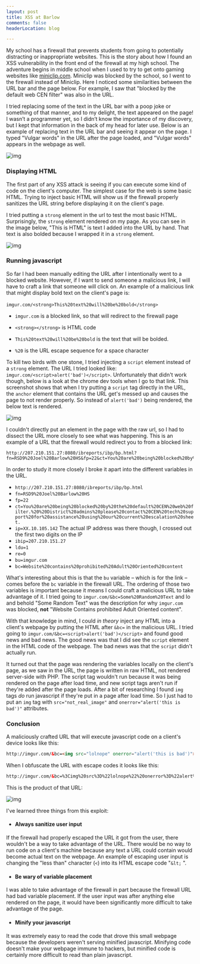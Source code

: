 ```yaml
---
layout: post
title: XSS at Barlow
comments: false
headerLocation: blog

---
```


​My school has a firewall that prevents students from going to potentially distracting or inappropriate websites.  This is the story about how I found an XSS vulnerability in the front end of the firewall at my high school.  The adventure begins in middle school when I used to try to get onto gaming websites like [miniclip.com](http://miniclip.com). Miniclip was blocked by the school, so I went to the firewall instead of Miniclip. Here I noticed  some similarities between the URL bar and the page below.  For example, I saw that "blocked by the default web CEN filter" was also in the URL.  

​I tried replacing some of the text in the URL bar with a poop joke or something of that manner, and to my delight, the text appeared on the page!  I wasn’t a programmer yet, so I didn’t know the importance of my discovery, but I kept that information in the back of my head for later use.  Below is an example of replacing text in the URL bar and seeing it appear on the page.  I typed "Vulgar words" in the URL after the page loaded, and "Vulgar words" appears in the webpage as well.

![img](https://lh3.googleusercontent.com/6X3OE3SulRDNXFtbFkywdDVGsyM3tLSvXntKHnMJLO78h1NEEXK6w-7KbsSiUIn5LlraKByei8PYaQauqEIS6jeZo2korZ8GAvNFGwExKmv8HHhbN5yfkM08Gv3SgcXw-xVWiqY)

### Displaying HTML

​The first part of any XSS attack is seeing if you can execute some kind of code on the client's computer.  The simplest case for the web is some basic HTML.  Trying to inject basic HTML will show us if the firewall properly sanitizes the URL string before displaying it on the client's page.

​I tried putting a `strong` element in the url to test the most basic HTML.  Surprisingly, the `strong` element rendered on my page.  As you can see in the image below, "This is HTML" is text I added into the URL by hand.  That text is also bolded because I wrapped it in a `strong` element.

![img](https://lh6.googleusercontent.com/h_qa-t201ja8JNrf81wL-DS8GGNwu4rR75Q8T0FSbZABcQJh1aZfbqpmTDC7GTO8JpjvADtckc-AncPyaBVzeHWVK5JC8QHdDo7DJyu9rmjCnqiB5NqYbvmKLhgNzcSXa3rLa8c)

### Running javascript

​So far I had been manually editing the URL after I intentionally went to a blocked website.  However, if I want to send someone a malicious link, I will have to craft a link that someone will click on.  An example of a malicious link that might display bold text on the client's page is:

​`imgur.com/<strong>This%20text%20will%20be%20bold</strong>`

- `imgur.com` is a blocked link, so that will redirect to the firewall page

- `<strong></strong>` is HTML code

- `This%20text%20will%20be%20bold` is the text that will be bolded.

- `%20` is the URL escape sequence for a space character

​To kill two birds with one stone, I tried injecting a `script` element instead of a `strong` element.  The URL I tried looked like: `imgur.com/<script>alert('bad')</script>`.  Unfortunately that didn't work though, below is a look at the chrome dev tools when I go to that link.  This screenshot shows that when I try putting a `script` tag directly in the URL, the `anchor` element that contains the URL get's messed up and causes the page to not render properly.  So instead of `alert('bad')` being rendered, the below text is rendered.

![img](https://lh5.googleusercontent.com/2FwAohRT5B49IfWun0gG8dKNf7R3-2n-IKYVHV-YWgw1LZv4iZ_IFkjhvCZnHVoOOFa8aD8x7OzNd_b1L2_GQN4mPeWAWkfKSOnuO1at3rVbWlGxRxnnxUrCH2WDzDLdgLN1hbA)

I couldn't directly put an element in the page with the raw url, so I had to dissect the URL more closely to see what was happening.  This is an example of a URL that the firewall would redirect you to from a blocked link:

```
http://207.210.151.27:8080/ibreports/ibp/bp.html?fn=RSD9%20Joel%20Barlow%20HS&fp=22&ct=You%20are%20being%20blocked%20by%20the%20default%20CEN%20web%20filter.%20%20District%20admins%20please%20contact%20CEN%20tech%20support%20for%20assistance%20using%20our%20current%20escalation%20sheet.&ip=XX.10.105.142&ibip=207.210.151.27&ldu=1&re=0&bu=imgur.com%2F&bc=Website%20contains%20prohibited%20Adult%20Oriented%20content
```

In order to study it more closely I broke it apart into the different variables in the URL.

- `http://207.210.151.27:8080/ibreports/ibp/bp.html`
- `fn=RSD9%20Joel%20Barlow%20HS`
- `fp=22`
-  `ct=You%20are%20being%20blocked%20by%20the%20default%20CEN%20web%20filter.%20%20District%20admins%20please%20contact%20CEN%20tech%20support%20for%20assistance%20using%20our%20current%20escalation%20sheet.`
- `ip=XX.10.105.142` The actual IP address was there though, I crossed out the first two digits on the IP
- `ibip=207.210.151.27`
- `ldu=1`
- `re=0`
- `bu=imgur.com`
- `bc=Website%20contains%20prohibited%20Adult%20Oriented%20content`

What's interesting about this is that the `bu` variable – which is for the link – comes before the `bc` variable in the firewall URL.  The ordering of those two variables is important because it means I could craft a malicious URL to take advantage of it.  I tried going to `imgur.com/&bc=Some%20Random%20Text` and lo and behold "Some Random Text" was the description for why `imgur.com` was blocked, **not** "Website Contains prohibited Adult Oriented content".  

With that knowledge in mind, I could *in theory* inject any HTML into a client's webpage by putting the HTML after `&bc=` in the malicious URL.  I tried going to `imgur.com/&bc=<script>alert('bad')</script>` and found good news and bad news.  The good news was that I did see the `script` element in the HTML code of the webpage.  The bad news was that the `script` didn't actually run.  

​It turned out that the page was rendering the variables locally on the client's page, as we saw in the URL, the page is written in raw HTML, not rendered server-side with PHP.  The script tag wouldn't run because it was being rendered on the page after load time, and new script tags aren't run if they're added after the page loads.  After a bit of researching I found `img` tags *do* run javascript if they're put in a page after load time. So I just had to put an `img` tag with `src="not_real_image"` and `onerror="alert('this is bad')"` attributes.  



### Conclusion

​A maliciously crafted URL that will execute javascript code on a client's device looks like this:

```html
http://imgur.com/&bc=<img src="lolnope" onerror="alert('this is bad')">
```

​When I obfuscate the URL with escape codes it looks like this:

```html
http://imgur.com/&bc=%3Cimg%20src%3D%22lolnope%22%20onerror%3D%22alert%28%27this%20is%20bad%27%29%22%20/%3E
```

​This is the product of that URL:

![img](https://lh4.googleusercontent.com/fU2A-WsoWWL3VKcr3av-CnKUJOIrXdhuTCeBV_QImzn6_TBixYjM0kegX32GeI0xyvp5CAKItBGzCeQx83G34Eixd7d9YCfZ_tlx2dLLHTFQOgzijl91kisOeptP7nDVpcrJTCg)


​I've learned three things from this exploit:

 - #### **Always** sanitize user input

If the firewall had properly escaped the URL it got from the user, there wouldn't be a way to take advantage of the URL.  There would be no way to run code on a client's machine because any text a URL could contain would become actual text on the webpage.  An example of escaping user input is changing the "less than" character (`<`) into its HTML escape code "`&lt;` ".

 - #### Be wary of variable placement

I was able to take advantage of the firewall in part because the firewall URL had bad variable placement.  If the  user input was after anything else rendered on the page, it would have been significantly more difficult to take advantage of the page.

 -  #### Minify your javascript

It was extremely easy to read the code that drove this small webpage because the developers weren't serving minified javascript.  Minifying code doesn't make your webpage immune to hackers, but minified code is certainly more difficult to read than plain javascript.

